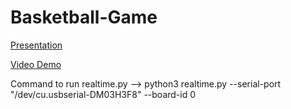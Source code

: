 # Basketball-Game
[Presentation](https://docs.google.com/viewer?url=https://github.com/Neurotech-Davis/Basketball-Game/files/11550864/Basketball.Game.Slides.pdf)

[Video Demo](https://drive.google.com/file/d/1yAwUKcKYSnZ7EJNr6L8PMjCZ4ZAPvoKV/view?resourcekey)

Command to run realtime.py --> python3 realtime.py --serial-port "/dev/cu.usbserial-DM03H3F8" --board-id 0
